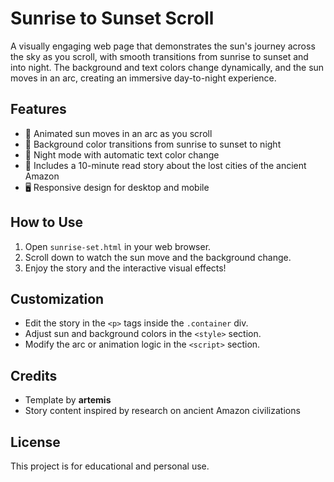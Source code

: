# Sunrise to Sunset Scroll

A visually engaging web page that demonstrates the sun's journey across the sky as you scroll, with smooth transitions from sunrise to sunset and into night. The background and text colors change dynamically, and the sun moves in an arc, creating an immersive day-to-night experience.

## Features

- 🌅 Animated sun moves in an arc as you scroll
- 🎨 Background color transitions from sunrise to sunset to night
- 🌙 Night mode with automatic text color change
- 📖 Includes a 10-minute read story about the lost cities of the ancient Amazon
- 🖥️ Responsive design for desktop and mobile

## How to Use

1. Open `sunrise-set.html` in your web browser.
2. Scroll down to watch the sun move and the background change.
3. Enjoy the story and the interactive visual effects!

## Customization

- Edit the story in the `<p>` tags inside the `.container` div.
- Adjust sun and background colors in the `<style>` section.
- Modify the arc or animation logic in the `<script>` section.

## Credits

- Template by **artemis**
- Story content inspired by research on ancient Amazon civilizations

## License

This project is for educational and personal use.
